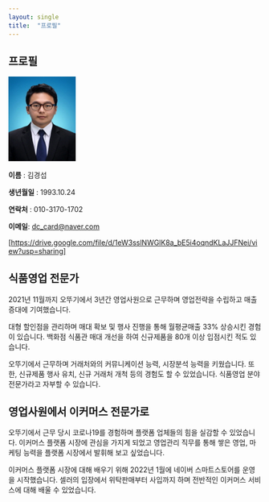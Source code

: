 ```yaml
---
layout: single
title:  "프로필"
---
```


## 프로필

​                                                                 <img src="../images/2021-03-21-first/112-16545168759201.jpg" alt="112" style="zoom: 67%;" /> 

**이름** : 김경섭

**생년월일** : 1993.10.24

**연락처** : 010-3170-1702

**이메일**: dc_card@naver.com

[https://drive.google.com/file/d/1eW3sslNWGlK8a_bE5i4oqndKLaJJFNei/view?usp=sharing]

## 식품영업 전문가

2021년 11월까지 오뚜기에서 3년간 영업사원으로 근무하며 영업전략을 수립하고 매출 증대에 기여했습니다.

대형 할인점을 관리하며 매대 확보 및 행사 진행을 통해 월평균매출 33% 상승시킨 경험이 있습니다. 백화점 식품관 매대 개선을 하여 신규제품을 80개 이상 입점시킨 적도 있습니다.

오뚜기에서 근무하며 거래처와의 커뮤니케이션 능력, 시장분석 능력을 키웠습니다. 또한, 신규제품 행사 유치, 신규 거래처 개척 등의 경험도 할 수 있었습니다. 식품영업 분야 전문가라고 자부할 수 있습니다. 



## 영업사원에서 이커머스 전문가로

오뚜기에서 근무 당시 코로나19를 경험하며 플랫폼 업체들의 힘을 실감할 수 있었습니다. 이커머스 플랫폼 시장에 관심을 가지게 되었고 영업관리 직무를 통해 쌓은 영업, 마케팅 능력을 플랫폼 시장에서 발휘해 보고 싶었습니다.

이커머스 플랫폼 시장에 대해 배우기 위해 2022년 1월에 네이버 스마트스토어를 운영을 시작했습니다. 셀러의 입장에서 위탁판매부터 사입까지 하며 전반적인 이커머스 서비스에 대해 배울 수 있었습니다. 

